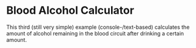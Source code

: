 # Blood Alcohol Calculator

This third (still very simple) example (console-/text-based) calculates the amount of alcohol remaining in the blood circuit after drinking a certain amount.